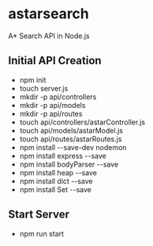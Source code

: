 # astarsearch
A* Search API in Node.js

## Initial API Creation
* npm init
* touch server.js
* mkdir -p api/controllers
* mkdir -p api/models
* mkdir -p api/routes
* touch api/controllers/astarController.js
* touch api/models/astarModel.js
* touch api/routes/astarRoutes.js
* npm install --save-dev nodemon
* npm install express --save
* npm install bodyParser --save
* npm install heap --save
* npm install dict --save
* npm install Set --save

## Start Server
* npm run start

